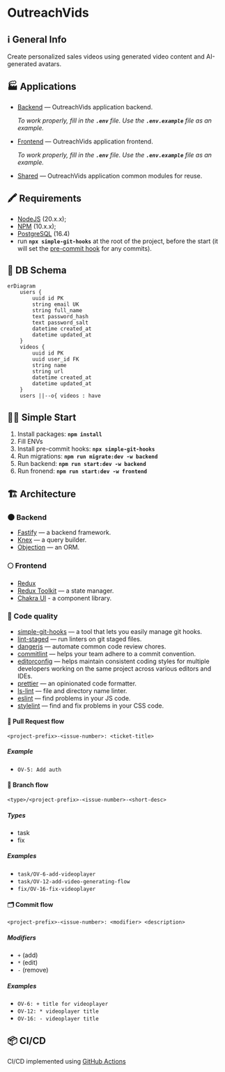 # OutreachVids

## ℹ️ General Info

Create personalized sales videos using generated video content and AI-generated avatars.

## 🏭 Applications

-   [Backend](./backend) — OutreachVids application backend.

    _To work properly, fill in the **`.env`** file. Use the **`.env.example`** file as an example._

-   [Frontend](./frontend) — OutreachVids application frontend.

    _To work properly, fill in the **`.env`** file. Use the **`.env.example`** file as an example._

-   [Shared](./shared) — OutreachVids application common modules for reuse.

## 🖍 Requirements

-   [NodeJS](https://nodejs.org/en/) (20.x.x);
-   [NPM](https://www.npmjs.com/) (10.x.x);
-   [PostgreSQL](https://www.postgresql.org/) (16.4)
-   run **`npx simple-git-hooks`** at the root of the project, before the start (it will set the [pre-commit hook](https://www.npmjs.com/package/simple-git-hooks) for any commits).

## 💽 DB Schema

```mermaid
erDiagram
    users {
        uuid id PK
        string email UK
        string full_name
        text password_hash
        text password_salt
        datetime created_at
        datetime updated_at
    }
    videos {
        uuid id PK
        uuid user_id FK
        string name
        string url
        datetime created_at
        datetime updated_at
    }
    users ||--o{ videos : have
```

## 🏃‍♂️ Simple Start

1. Install packages: **`npm install`**
2. Fill ENVs
3. Install pre-commit hooks: **`npx simple-git-hooks`**
4. Run migrations: **`npm run migrate:dev -w backend`**
5. Run backend: **`npm run start:dev -w backend`**
6. Run fronend: **`npm run start:dev -w frontend`**

## 🏗️ Architecture

### 🌑 Backend

-   [Fastify](https://www.fastify.io/) — a backend framework.
-   [Knex](https://knexjs.org/) — a query builder.
-   [Objection](https://vincit.github.io/objection.js/) — an ORM.

### 🌕 Frontend

-   [Redux](https://redux.js.org/)
-   [Redux Toolkit](https://redux-toolkit.js.org/) — a state manager.
-   [Chakra UI](https://v2.chakra-ui.com/) - a component library.

### 🥊 Code quality

-   [simple-git-hooks](https://www.npmjs.com/package/simple-git-hooks) — a tool that lets you easily manage git hooks.
-   [lint-staged](https://www.npmjs.com/package/lint-staged) — run linters on git staged files.
-   [dangerjs](https://danger.systems/js/) — automate common code review chores.
-   [commitlint](https://commitlint.js.org/) — helps your team adhere to a commit convention.
-   [editorconfig](https://editorconfig.org/) — helps maintain consistent coding styles for multiple developers working on the same project across various editors and IDEs.
-   [prettier](https://prettier.io/) — an opinionated code formatter.
-   [ls-lint](https://ls-lint.org/) — file and directory name linter.
-   [eslint](https://eslint.org/) — find problems in your JS code.
-   [stylelint](https://stylelint.io/) — find and fix problems in your CSS code.

#### 🏅 Pull Request flow

```
<project-prefix>-<issue-number>: <ticket-title>
```

##### Example

-   `OV-5: Add auth`

#### 🌳 Branch flow

```
<type>/<project-prefix>-<issue-number>-<short-desc>
```

##### Types

-   task
-   fix

##### Examples

-   `task/OV-6-add-videoplayer`
-   `task/OV-12-add-video-generating-flow`
-   `fix/OV-16-fix-videoplayer`

#### 🗂 Commit flow

```
<project-prefix>-<issue-number>: <modifier> <description>
```

##### Modifiers

-   `+` (add)
-   `*` (edit)
-   `-` (remove)

##### Examples

-   `OV-6: + title for videoplayer`
-   `OV-12: * videoplayer title`
-   `OV-16: - videoplayer title`

## 📦 CI/CD

CI/CD implemented using [GitHub Actions](https://docs.github.com/en/actions)
